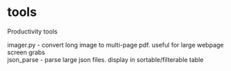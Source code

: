 # tools
Productivity tools

imager.py - convert long image to multi-page pdf. useful for large webpage screen grabs\
json_parse - parse large json files. display in sortable/filterable table

